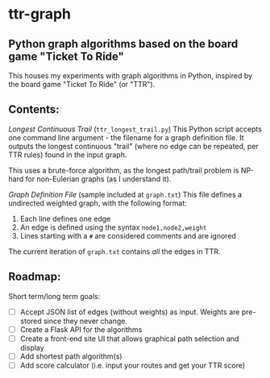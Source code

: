 # ttr-graph
## Python graph algorithms based on the board game "Ticket To Ride"

This houses my experiments with graph algorithms in Python, inspired by the board game "Ticket To Ride" (or "TTR").

Contents:
---------

*Longest Continuous Trail* (`ttr_longest_trail.py`)
This Python script accepts one command line argument - the filename for a graph definition file. It outputs the longest continuous "trail" (where no edge can be repeated, per TTR rules) found in the input graph.

This uses a brute-force algorithm, as the longest path/trail problem is NP-hard for non-Eulerian graphs (as I understand it).

*Graph Definition File* (sample included at `graph.txt`)
This file defines a undirected weighted graph, with the following format:

 1. Each line defines one edge
 2. An edge is defined using the syntax `node1,node2,weight`
 3. Lines starting with a `#` are considered comments and are ignored

The current iteration of `graph.txt` contains *all* the edges in TTR.

Roadmap:
--------

Short term/long term goals:

- [ ] Accept JSON list of edges (without weights) as input. Weights are pre-stored since they never change.
- [ ] Create a Flask API for the algorithms
- [ ] Create a front-end site UI that allows graphical path selection and display
- [ ] Add shortest path algorithm(s)
- [ ] Add score calculator (i.e. input your routes and get your TTR score)
